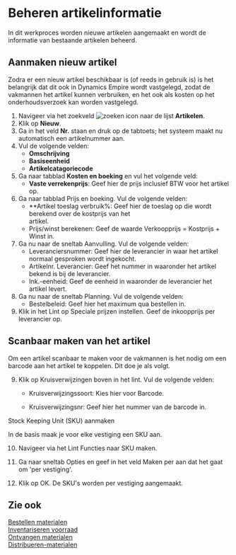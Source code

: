 # Beheren artikelinformatie

In dit werkproces worden nieuwe artikelen aangemaakt en wordt de informatie van bestaande artikelen beheerd.

## Aanmaken nieuw artikel

Zodra er een nieuw artikel beschikbaar is (of reeds in gebruik is) is het belangrijk dat dit ook in Dynamics Empire wordt vastgelegd, zodat de vakmannen het artikel kunnen verbruiken, en het ook als kosten op het onderhoudsverzoek kan worden vastgelegd.
1. Navigeer via het zoekveld ![zoeken icon](/assets/images/zoeken.png "zoeken icon") naar de lijst **Artikelen**.
2. Klik op **Nieuw**. 
3. Ga in het veld **Nr.** staan en druk op de tabtoets; het systeem maakt nu automatisch een artikelnummer aan.
4. Vul de volgende velden: 
	- **Omschrijving**  
	- **Basiseenheid** 
	- **Artikelcatagoriecode**
5.  Ga naar tabblad **Kosten en boeking** en vul het volgende veld:
	- **Vaste verrekenprijs**: Geef hier de prijs inclusief BTW voor het artikel op.
6.  Ga naar tabblad Prijs en boeking. Vul de volgende velden: 
	- **Artikel toeslag verbruik%: Geef hier de toeslag op die wordt berekend over de kostprijs van het  
        artikel.  
    - Prijs/winst berekenen: Geef de waarde Verkoopprijs = Kostprijs + Winst in.  
7.  Ga nu naar de sneltab Aanvulling. Vul de volgende velden: 
    - Leveranciersnummer: Geef hier de leverancier in waar het artikel normaal gesproken wordt 
       ingekocht.  
    - Artikelnr. Leverancier: Geef het nummer in waaronder het artikel bekend is bij de leverancier.  
    - Ink.-eenheid: Geef de eenheid in waaronder de leverancier het artikel levert.  
8.  Ga nu naar de sneltab Planning. Vul de volgende velden: 
    - Bestelbeleid: Geef hier het maximum qua bestellen in.  
9. Klik in het Lint op Speciale prijzen instellen. Geef de inkoopprijs per leverancier op.  

## Scanbaar maken van het artikel 

Om een artikel scanbaar te maken voor de vakmannen is het nodig om een barcode aan het artikel te koppelen. Dit doe je als volgt. 

 9. Klik op Kruisverwijzingen boven in het lint. Vul de volgende velden: 

    - Kruisverwijzingssoort: Kies hier voor Barcode.  

    - Kruisverwijzingsnr: Geef hier het nummer van de barcode in.  

  

Stock Keeping Unit (SKU) aanmaken 

In de basis maak je voor elke vestiging een SKU aan.  

10. Navigeer via het Lint Functies naar SKU maken. 

11. Ga naar sneltab Opties en geef in het veld Maken per aan dat het gaat om 'per vestiging'.  

12. Klik op OK. De SKU's worden per vestiging aangemaakt.  

  

## Zie ook

[Bestellen materialen](../bestellen-materialen/)  
[Inventariseren voorraad](../inventariseren-voorraad/)  
[Ontvangen materialen](../ontvangen-materialen/)  
[Distribueren-materialen](../distribueren-materialen/)  

